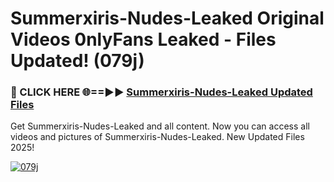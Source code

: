 # Summerxiris-Nudes-Leaked Original Videos 0nlyFans Leaked - Files Updated! (079j)

<h3>🔴 CLICK HERE 🌐==►► <a href="https://tinyurl.com/4mcuefdz" rel="nofollow">Summerxiris-Nudes-Leaked Updated Files</a></h3>

Get Summerxiris-Nudes-Leaked and all content. Now you can access all videos and pictures of Summerxiris-Nudes-Leaked. New Updated Files 2025!

[![079j](https://i.imgur.com/StAQSOY.gif)](https://tinyurl.com/4mcuefdz)
